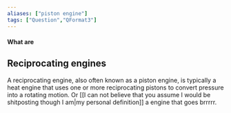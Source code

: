 ```yaml
---
aliases: ["piston engine"]
tags: ["Question","QFormat3"]
---
```


#### What are
## Reciprocating engines
A reciprocating engine, also often known as a piston engine, is typically a heat engine that uses one or more reciprocating pistons to convert pressure into a rotating motion.
Or [[I can not believe that you assume I would be shitposting though I am|my personal definition]] a engine that goes brrrrr.